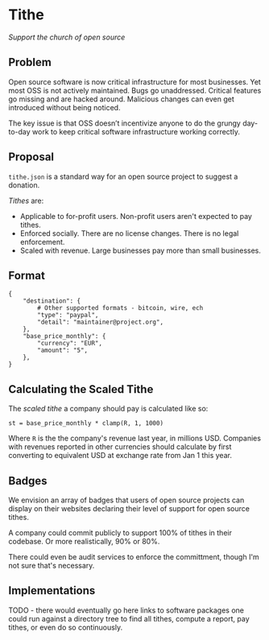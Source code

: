 # Tithe

*Support the church of open source*

## Problem

Open source software is now critical infrastructure for most businesses. Yet most OSS is not actively maintained. Bugs go unaddressed. Critical features go missing and are hacked around. Malicious changes can even get introduced without being noticed.

The key issue is that OSS doesn’t incentivize anyone to do the grungy day-to-day work to keep critical software infrastructure working correctly.

## Proposal

`tithe.json` is a standard way for an open source project to suggest a donation.

*Tithes* are:

* Applicable to for-profit users. Non-profit users aren't expected to pay tithes.
* Enforced socially. There are no license changes. There is no legal enforcement.
* Scaled with revenue. Large businesses pay more than small businesses.

## Format

```
{
    "destination": {
        # Other supported formats - bitcoin, wire, ech
        "type": "paypal",
        "detail": "maintainer@project.org",
    },
    "base_price_monthly": {
        "currency": "EUR",
        "amount": "5",
    },
}
```

## Calculating the Scaled Tithe

The *scaled tithe* a company should pay is calculated like so:

```
st = base_price_monthly * clamp(R, 1, 1000)
```

Where `R` is the the company's revenue last year, in millions USD. Companies with revenues reported in other currencies should calculate by first converting to equivalent USD at exchange rate from Jan 1 this year.

## Badges

We envision an array of badges that users of open source projects can display on their websites declaring their level of support for open source tithes.

A company could commit publicly to support 100% of tithes in their codebase. Or more realistically, 90% or 80%.

There could even be audit services to enforce the committment, though I'm not sure that's necessary.

## Implementations

TODO - there would eventually go here links to software packages one could run against a directory tree to find all tithes, compute a report, pay tithes, or even do so continuously.
